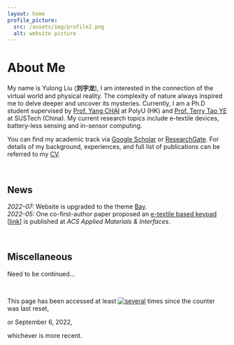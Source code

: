 ```yaml
---
layout: home
profile_picture:
  src: /assets/img/profile2.png
  alt: website picture
---
```


<h1>About Me</h1>

<p>
  My name is Yulong Liu (<b>刘宇龙</b>), I am interested in the connection of the virtual world and physical reality. The complexity of nature always inspired me to delve deeper and uncover its mysteries. Currently, I am a Ph.D student supervised by <a href="http://ap.polyu.edu.hk/ychai/">Prof. Yang CHAI</a> at PolyU (HK) and <a href="https://faculty.sustech.edu.cn/yet/en/">Prof. Terry Tao YE</a> at SUSTech (China). My current research topics include e-textile devices, battery-less sensing and in-sensor computing. 
</p>

<p>
  You can find my academic track via <a href="https://scholar.google.com/citations?user=cKS4AxIAAAAJ&hl=en">Google Scholar</a> or <a href="https://www.researchgate.net/profile/Yulong-Liu">ResearchGate</a>. For details of my background, experiences, and full list of publications can be referred to my <a href="/assets/pdf/cv_liuyulong.pdf">CV</a>.
</p>

<br />

<h2>News</h2>

<p>
<i>2022-07:</i>   Website is upgraded to the theme <a href="https://github.com/eliottvincent/bay">Bay</a>.<br>
<i>2022-05:</i>   One co-first-author paper proposed an <u>e-textile based keypad</u> [<a href="https://pubs.acs.org/doi/abs/10.1021/acsami.2c04246">link</a>] is published at <i>ACS Applied Materials & Interfaces</i>.
</p>

<br />

<h2>Miscellaneous</h2>

Need to be continued...

<br />

This page has been accessed at least
<a href="http://stuff.mit.edu/doc/counter-howto.html"><img 
src="http://stuff.mit.edu/cgi/counter/yulong" alt="several"></a>
times since the counter was last reset, 
<!-- shouldn't happen, but include the disclaimer anyway -->
or September 6, 2022, 
<!-- when the counter with this name was first used --> 
whichever is more recent.